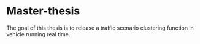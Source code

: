 # Master-thesis
The goal of this thesis is to release a traffic scenario clustering function in vehicle running real time.
